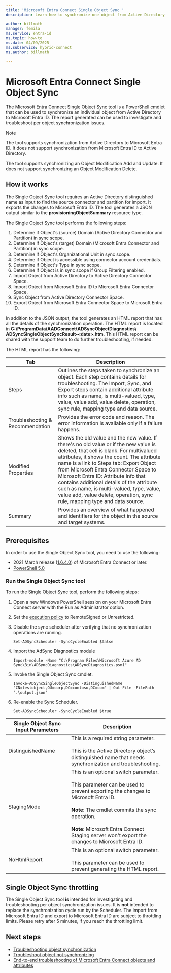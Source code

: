 ```yaml
---
title: 'Microsoft Entra Connect Single Object Sync '
description: Learn how to synchronize one object from Active Directory to Microsoft Entra ID for troubleshooting.

author: billmath
manager: femila
ms.service: entra-id
ms.topic: how-to
ms.date: 04/09/2025
ms.subservice: hybrid-connect
ms.author: billmath

---
```


# Microsoft Entra Connect Single Object Sync 

The Microsoft Entra Connect Single Object Sync tool is a PowerShell cmdlet that can be used to synchronize an individual object from Active Directory to Microsoft Entra ID. The report generated can be used to investigate and troubleshoot per object synchronization issues. 

> [!NOTE]
> The tool supports synchronization from Active Directory to Microsoft Entra ID. It does not support synchronization from Microsoft Entra ID to Active Directory. 
>
> The tool supports synchronizing an Object Modification Add and Update. It does not support synchronizing an Object Modification Delete. 

## How it works
The Single Object Sync tool requires an Active Directory distinguished name as input to find the source connector and partition for import. It exports the changes to Microsoft Entra ID. The tool generates a JSON output similar to the **provisioningObjectSummary** resource type. 

The Single Object Sync tool performs the following steps: 

 1. Determine if Object's (source) Domain (Active Directory Connector and Partition) in sync scope. 
 2. Determine if Object's (target) Domain (Microsoft Entra Connector and Partition) in sync scope. 
 3. Determine if Object's Organizational Unit in sync scope. 
 4. Determine if Object is accessible using connector account credentials. 
 5. Determine if Object's Type in sync scope. 
 6. Determine if Object is in sync scope if Group Filtering enabled. 
 7. Import Object from Active Directory to Active Directory Connector Space. 
 8. Import Object from Microsoft Entra ID to Microsoft Entra Connector Space. 
 9. Sync Object from Active Directory Connector Space. 
 10. Export Object from Microsoft Entra Connector Space to Microsoft Entra ID. 

In addition to the JSON output, the tool generates an HTML report that has all the details of the synchronization operation. The HTML report is located in **C:\ProgramData\AADConnect\ADSyncObjectDiagnostics\ ADSyncSingleObjectSyncResult-\<date\>.htm**. This HTML report can be shared with the support team to do further troubleshooting, if needed. 

The HTML report has the following: 

|Tab|Description|
|-----|-----|
|Steps|Outlines the steps taken to synchronize an object. Each step contains details for troubleshooting. The Import, Sync, and Export steps contain additional attribute info such as name, is multi-valued, type, value, value add, value delete, operation, sync rule, mapping type and data source.| 
|Troubleshooting & Recommendation|Provides the error code and reason. The error information is available only if a failure happens.| 
|Modified Properties|Shows the old value and the new value. If there's no old value or if the new value is deleted, that cell is blank. For multivalued attributes, it shows the count. The attribute name is a link to Steps tab: Export Object from Microsoft Entra Connector Space to Microsoft Entra ID: Attribute Info that contains additional details of the attribute such as name, is multi-valued, type, value, value add, value delete, operation, sync rule, mapping type and data source.| 
|Summary|Provides an overview of what happened and identifiers for the object in the source and target systems.| 

## Prerequisites 

In order to use the Single Object Sync tool, you need to use the following:  
 - 2021 March release ([1.6.4.0](reference-connect-version-history.md#1640)) of Microsoft Entra Connect or later.
 -  [PowerShell 5.0](/powershell/scripting/windows-powershell/whats-new/what-s-new-in-windows-powershell-50)

### Run the Single Object Sync tool 

To run the Single Object Sync tool, perform the following steps: 

 1. Open a new Windows PowerShell session on your Microsoft Entra Connect server with the Run as Administrator option. 

 2. Set the [execution policy](/powershell/module/microsoft.powershell.security/set-executionpolicy) to RemoteSigned or Unrestricted. 

 3. Disable the sync scheduler after verifying that no synchronization operations are running. 

     `Set-ADSyncScheduler -SyncCycleEnabled $false` 

 4. Import the AdSync Diagnostics module 

     `Import-module -Name "C:\Program Files\Microsoft Azure AD Sync\Bin\ADSyncDiagnostics\ADSyncDiagnostics.psm1"` 

 5. Invoke the Single Object Sync cmdlet. 

     `Invoke-ADSyncSingleObjectSync -DistinguishedName "CN=testobject,OU=corp,DC=contoso,DC=com" | Out-File -FilePath ".\output.json"` 

 6. Re-enable the Sync Scheduler. 

     `Set-ADSyncScheduler -SyncCycleEnabled $true`

|Single Object Sync Input Parameters|Description| 
|-----|----|
|DistinguishedName|This is a required string parameter. </br></br>This is the Active Directory object’s distinguished name that needs synchronization and troubleshooting.| 
|StagingMode|This is an optional switch parameter. </br></br>This parameter can be used to prevent exporting the changes to Microsoft Entra ID.</br></br>**Note**: The cmdlet commits the sync operation. </br></br>**Note**: Microsoft Entra Connect Staging server won't export the changes to Microsoft Entra ID.|
|NoHtmlReport|This is an optional switch parameter. </br></br>This parameter can be used to prevent generating the HTML report. 

## Single Object Sync throttling 

The Single Object Sync tool **is** intended for investigating and troubleshooting per object synchronization issues. It is **not** intended to replace the synchronization cycle run by the Scheduler. The import from Microsoft Entra ID and export to Microsoft Entra ID are subject to throttling limits. Please retry after 5 minutes, if you reach the throttling limit. 

## Next steps
- [Troubleshooting object synchronization](tshoot-connect-objectsync.md)
- [Troubleshoot object not synchronizing](tshoot-connect-object-not-syncing.md)
- [End-to-end troubleshooting of Microsoft Entra Connect objects and attributes](/troubleshoot/azure/active-directory/troubleshoot-aad-connect-objects-attributes)
